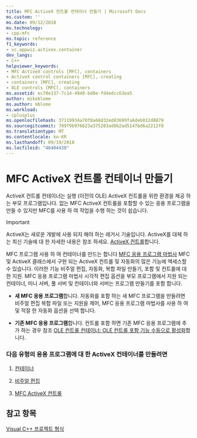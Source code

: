 ```yaml
---
title: MFC ActiveX 컨트롤 컨테이너 만들기 | Microsoft Docs
ms.custom: ''
ms.date: 09/12/2018
ms.technology:
- cpp-mfc
ms.topic: reference
f1_keywords:
- vc.appwiz.activex.container
dev_langs:
- C++
helpviewer_keywords:
- MFC ActiveX controls [MFC], containers
- ActiveX control containers [MFC], creating
- containers [MFC], creating
- OLE controls [MFC], containers
ms.assetid: ec70e137-7c14-4940-bd0e-fd4edcc63ea5
author: mikeblome
ms.author: mblome
ms.workload:
- cplusplus
ms.openlocfilehash: 37119934a70f8a68d32ed83699fa6deb012d8879
ms.sourcegitcommit: 799f9b976623a375203ad8b2ad5147bd6a2212f0
ms.translationtype: MT
ms.contentlocale: ko-KR
ms.lasthandoff: 09/19/2018
ms.locfileid: "46404438"
---
```

# <a name="creating-an-mfc-activex-control-container"></a>MFC ActiveX 컨트롤 컨테이너 만들기

ActiveX 컨트롤 컨테이너는 실행 (이전의 OLE) ActiveX 컨트롤을 위한 환경을 제공 하는 부모 프로그램입니다. 없는 MFC ActiveX 컨트롤을 포함할 수 있는 응용 프로그램을 만들 수 있지만 MFC를 사용 하 여 작업을 수행 하는 것이 쉽습니다.

>[!IMPORTANT]
> ActiveX는 새로운 개발에 사용 되지 해야 하는 레거시 기술입니다. ActiveX를 대체 하는 최신 기술에 대 한 자세한 내용은 참조 하세요. [ActiveX 컨트롤](../activex-controls.md)합니다.

MFC 프로그램 사용 하 여 컨테이너를 만드는 합니다 [MFC 응용 프로그램 마법사](../../mfc/reference/mfc-application-wizard.md) MFC 및 ActiveX 클래스에서 구현 되는 ActiveX 컨트롤 및 자동화의 많은 기능에 액세스할 수 있습니다. 이러한 기능 비주얼 편집, 자동화, 복합 파일 만들기, 포함 및 컨트롤에 대 한 지원. MFC 응용 프로그램 마법사 시각적 편집 옵션을 부모 프로그램에서 지원 되는 컨테이너, 미니 서버, 풀 서버 및 컨테이너와 서버는 프로그램 만들기를 포함 합니다.

- **새 MFC 응용 프로그램**합니다. 자동화를 포함 하는 새 MFC 프로그램을 만들려면 비주얼 편집 복합 파일 또는 지원을 제어, MFC 응용 프로그램 마법사를 사용 하 여 및 적절 한 자동화 옵션을 선택 합니다.

- **기존 MFC 응용 프로그램**합니다. 컨트롤 포함 하면 기존 MFC 응용 프로그램에 추가 하는 경우 참조 [OLE 컨트롤 컨테이너: OLE 컨트롤 포함 기능 수동으로 활성화](../../mfc/activex-control-containers-manually-enabling-activex-control-containment.md)합니다.

### <a name="to-create-an-activex-container-for-any-of-the-following-types-of-applications"></a>다음 유형의 응용 프로그램에 대 한 ActiveX 컨테이너를 만들려면

1. [컨테이너](../../mfc/containers.md)

1. [비주얼 편집](../../mfc/ole-mfc.md)

1. [MFC ActiveX 컨트롤](../../mfc/mfc-activex-controls.md)

## <a name="see-also"></a>참고 항목

[Visual C++ 프로젝트 형식](../../ide/visual-cpp-project-types.md)


